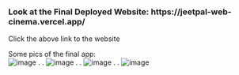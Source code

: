 <h3>Look at the Final Deployed Website:  https://jeetpal-web-cinema.vercel.app/</h3> 
Click the above link to the website



Some pics of the final app: 
<br/>
![image](https://user-images.githubusercontent.com/70360391/183324805-df0eda00-a841-4a17-bffe-79790a64f00a.png)
.
.
![image](https://user-images.githubusercontent.com/70360391/183324663-2abd7042-d706-456f-b4d0-c418e6eb6d4a.png)
.
.
![image](https://user-images.githubusercontent.com/70360391/183324692-dfd8e040-9d7d-4072-989e-e18b101d07bf.png)
.
.
![image](https://user-images.githubusercontent.com/70360391/183324748-1ada670a-d2e4-4dd0-90dc-26bf17e4d537.png)

